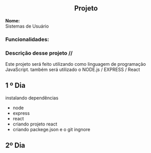 ## <center> Projeto
**Nome:**  
Sistemas de Usuário
### Funcionalidades:


### Descrição desse projeto //
Este projeto será feito utilizando como linguagem de programação JavaScript. também será utilizado o NODE.js / EXPRESS / React
  

## 1 º Dia
 instalando dependências
- node
- express
- react
- criando projeto react
- criando packege.json e o git ingnore
## 2º Dia 
